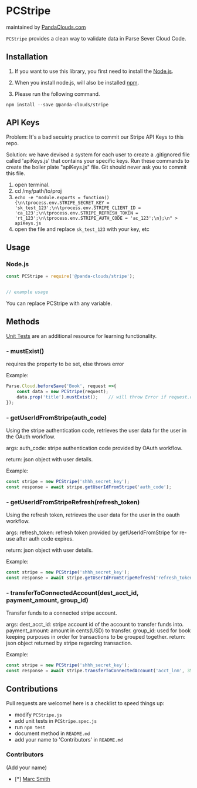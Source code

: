 
PCStripe
=========
maintained by [PandaClouds.com](https://pandaclouds.com)

`PCStripe` provides a clean way to validate data in Parse Sever Cloud Code.


Installation
------------

1. If you want to use this library, you first need to install the [Node.js](https://nodejs.org/en/).

2. When you install node.js, will also be installed [npm](https://www.npmjs.com/).

3. Please run the following command.

```
npm install --save @panda-clouds/stripe
```

API Keys
----
Problem:
It's a bad secuirty practice to commit our Stripe API Keys to this repo.

Solution:
we have devised a system for each user to create a .gitignored file called 'apiKeys.js' that contains your specific keys.
Run these commands to create the boiler plate "apiKeys.js" file.
Git should never ask you to commit this file.

1. open terminal.
2. cd /my/path/to/proj
3. `echo -e "module.exports = function() {\n\tprocess.env.STRIPE_SECRET_KEY = 'sk_test_123';\n\tprocess.env.STRIPE_CLIENT_ID = 'ca_123';\n\tprocess.env.STRIPE_REFRESH_TOKEN = 'rt_123';\n\tprocess.env.STRIPE_AUTH_CODE = 'ac_123';\n};\n" > apiKeys.js`
4. open the file and replace `sk_test_123` with your key, etc



Usage
-----

### Node.js

```javascript
const PCStripe = require('@panda-clouds/stripe');


// example usage

```

You can replace PCStripe with any variable.


Methods
-------

[Unit Tests] are an additional resource for learning functionality.

### - mustExist()

requires the property to be set,
else throws error

Example:

```javascript
Parse.Cloud.beforeSave('Book', request =>{
	const data = new PCStripe(request);
	data.prop('title').mustExist();    // will throw Error if request.object.get('title') doesn't exist
});
```

### - getUserIdFromStripe(auth_code)

Using the stripe authentication code, retrieves the user data for the user in the OAuth workflow.

args:
	auth_code: stripe authentication code provided by OAuth workflow.

return:
	json object with user details. 

Example:

```javascript
const stripe = new PCStripe('shhh_secret_key');
const response = await stripe.getUserIdFromStripe('auth_code');
````

### - getUserIdFromStripeRefresh(refresh_token)

Using the refresh token, retrieves the user data for the user in the oauth workflow.

args:
	refresh_token: refresh token provided by getUserIdFromStripe for re-use after auth code expires.

return:
	json object with user details. 

Example:

```javascript
const stripe = new PCStripe('shhh_secret_key');
const response = await stripe.getUserIdFromStripeRefresh('refresh_token');
````

### - transferToConnectedAccount(dest_acct_id, payment_amount, group_id)

Transfer funds to a connected stripe account.

args:
	dest_acct_id: stripe account id of the account to transfer funds into.
	payment_amount: amount in cents(USD) to transfer.
	group_id: used for book keeping purposes in order for transactions to be grouped together.
return:
	json object returned by stripe regarding transaction.

Example:

```javascript
const stripe = new PCStripe('shhh_secret_key');
const response = await stripe.transferToConnectedAccount('acct_lnm', 350, 'lnm_payout_group');
````


Contributions
-------------

Pull requests are welcome! here is a checklist to speed things up:

- modify `PCStripe.js`
- add unit tests in `PCStripe.spec.js`
- run `npm test`
- document method in `README.md`
- add your name to 'Contributors' in `README.md`


### Contributors

(Add your name)

- [*] [Marc Smith](https://github.com/mrmarcsmith)


[Unit Tests]: https://github.com/panda-clouds/string/blob/master/spec/PCStripe.spec.js
